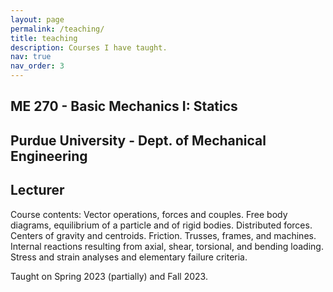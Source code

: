 ```yaml
---
layout: page
permalink: /teaching/
title: teaching
description: Courses I have taught.
nav: true
nav_order: 3
---
```


## ME 270 - Basic Mechanics I: Statics
## Purdue University - Dept. of Mechanical Engineering
## Lecturer
Course contents: Vector operations, forces and couples. Free body diagrams, equilibrium of a particle and of rigid bodies. Distributed forces. Centers of gravity and centroids. Friction. Trusses, frames, and machines. Internal reactions resulting from axial, shear, torsional, and bending loading. Stress and strain analyses and elementary failure criteria. 

Taught on Spring 2023 (partially) and Fall 2023. 
